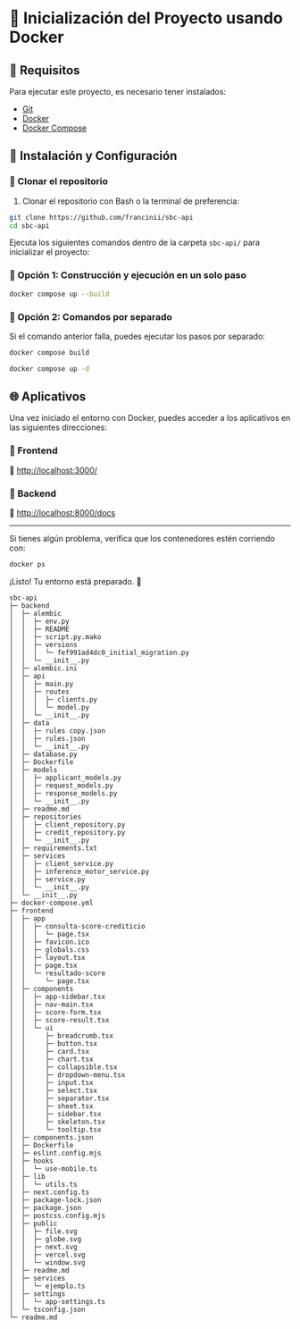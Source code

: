 # 🚀 Inicialización del Proyecto usando Docker

## 📌 Requisitos
Para ejecutar este proyecto, es necesario tener instalados:
- [Git](https://git-scm.com/)
- [Docker](https://www.docker.com/get-started/)
- [Docker Compose](https://docs.docker.com/compose/install/)

## 📂 Instalación y Configuración

### 🔹 Clonar el repositorio

1. Clonar el repositorio con Bash o la terminal de preferencia:
```bash
git clone https://github.com/francinii/sbc-api
cd sbc-api
```

Ejecuta los siguientes comandos dentro de la carpeta `sbc-api/` para inicializar el proyecto:

### 🔹 Opción 1: Construcción y ejecución en un solo paso
```sh
docker compose up --build
```

### 🔹 Opción 2: Comandos por separado
Si el comando anterior falla, puedes ejecutar los pasos por separado:
```sh
docker compose build
```
```sh
docker compose up -d
```

## 🌐 Aplicativos
Una vez iniciado el entorno con Docker, puedes acceder a los aplicativos en las siguientes direcciones:

### 🔹 Frontend
📍 [http://localhost:3000/](http://localhost:3000/)

### 🔹 Backend
📍 [http://localhost:8000/docs](http://localhost:8000/docs)

---
Si tienes algún problema, verifica que los contenedores estén corriendo con:
```sh
docker ps
```
¡Listo! Tu entorno está preparado. 🚀
```
sbc-api
├─ backend
│  ├─ alembic
│  │  ├─ env.py
│  │  ├─ README
│  │  ├─ script.py.mako
│  │  ├─ versions
│  │  │  └─ fef991ad4dc0_initial_migration.py
│  │  └─ __init__.py
│  ├─ alembic.ini
│  ├─ api
│  │  ├─ main.py
│  │  ├─ routes
│  │  │  ├─ clients.py
│  │  │  └─ model.py
│  │  └─ __init__.py
│  ├─ data
│  │  ├─ rules copy.json
│  │  ├─ rules.json
│  │  └─ __init__.py
│  ├─ database.py
│  ├─ Dockerfile
│  ├─ models
│  │  ├─ applicant_models.py
│  │  ├─ request_models.py
│  │  ├─ response_models.py
│  │  └─ __init__.py
│  ├─ readme.md
│  ├─ repositories
│  │  ├─ client_repository.py
│  │  ├─ credit_repository.py
│  │  └─ __init__.py
│  ├─ requirements.txt
│  ├─ services
│  │  ├─ client_service.py
│  │  ├─ inference_motor_service.py
│  │  ├─ service.py
│  │  └─ __init__.py
│  └─ __init__.py
├─ docker-compose.yml
├─ frontend
│  ├─ app
│  │  ├─ consulta-score-crediticio
│  │  │  └─ page.tsx
│  │  ├─ favicon.ico
│  │  ├─ globals.css
│  │  ├─ layout.tsx
│  │  ├─ page.tsx
│  │  └─ resultado-score
│  │     └─ page.tsx
│  ├─ components
│  │  ├─ app-sidebar.tsx
│  │  ├─ nav-main.tsx
│  │  ├─ score-form.tsx
│  │  ├─ score-result.tsx
│  │  └─ ui
│  │     ├─ breadcrumb.tsx
│  │     ├─ button.tsx
│  │     ├─ card.tsx
│  │     ├─ chart.tsx
│  │     ├─ collapsible.tsx
│  │     ├─ dropdown-menu.tsx
│  │     ├─ input.tsx
│  │     ├─ select.tsx
│  │     ├─ separator.tsx
│  │     ├─ sheet.tsx
│  │     ├─ sidebar.tsx
│  │     ├─ skeleton.tsx
│  │     └─ tooltip.tsx
│  ├─ components.json
│  ├─ Dockerfile
│  ├─ eslint.config.mjs
│  ├─ hooks
│  │  └─ use-mobile.ts
│  ├─ lib
│  │  └─ utils.ts
│  ├─ next.config.ts
│  ├─ package-lock.json
│  ├─ package.json
│  ├─ postcss.config.mjs
│  ├─ public
│  │  ├─ file.svg
│  │  ├─ globe.svg
│  │  ├─ next.svg
│  │  ├─ vercel.svg
│  │  └─ window.svg
│  ├─ readme.md
│  ├─ services
│  │  └─ ejemplo.ts
│  ├─ settings
│  │  └─ app-settings.ts
│  └─ tsconfig.json
└─ readme.md

```